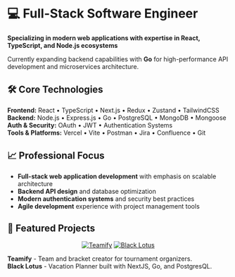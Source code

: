 # 💻 Full-Stack Software Engineer
**Specializing in modern web applications with expertise in React, TypeScript, and Node.js ecosystems**

Currently expanding backend capabilities with **Go** for high-performance API development and microservices architecture.

## 🛠️ Core Technologies
**Frontend:** React • TypeScript • Next.js • Redux • Zustand • TailwindCSS <br/>
**Backend:** Node.js • Express.js • Go • PostgreSQL • MongoDB • Mongoose <br/>
**Auth & Security:** OAuth • JWT • Authentication Systems <br/>
**Tools & Platforms:** Vercel • Vite • Postman • Jira • Confluence • Git

## 📈 Professional Focus
- **Full-stack web application development** with emphasis on scalable architecture
- **Backend API design** and database optimization
- **Modern authentication systems** and security best practices
- **Agile development** experience with project management tools

## 🚀 Featured Projects

<div align="center">

[![Teamify](https://github-readme-stats.vercel.app/api/pin/?username=camachoo1&repo=team-randomizer&theme=tokyonight)](https://github.com/camachoo1/team-randomizer)
[![Black Lotus](https://github-readme-stats.vercel.app/api/pin/?username=camachoo1&repo=black-lotus&theme=tokyonight)](https://github.com/camachoo1/black-lotus)

</div>

**Teamify** - Team and bracket creator for tournament organizers. <br/>
**Black Lotus** - Vacation Planner built with NextJS, Go, and PostgresQL.
